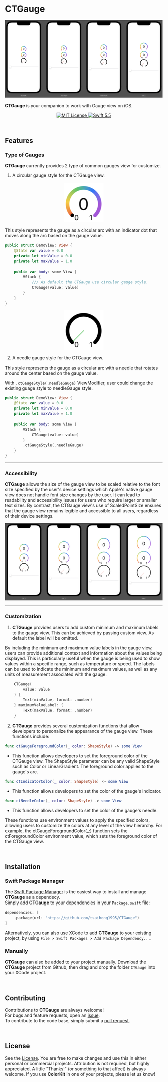 # CTGauge

<p align="center">
    <img src="Media/Accessibility-FontSize-1.png">
</p>

**CTGauge** is your companion to work with Gauge view on iOS.

<p align="center">
    <a href="LICENSE">
        <img src="https://img.shields.io/badge/license-MIT-brightgreen.svg" alt="MIT License">
    </a>
    <a href="https://swift.org">
        <img src="https://img.shields.io/badge/swift-5.5-brightgreen.svg" alt="Swift 5.5">
    </a>
</p>

</br>

## Features

### Type of Gauges
**CTGauge** currently provides 2 type of common gauges view for customize.


1. A circular gauge style for the CTGauge view.

<p align="center">
    <img src="Media/Circular-Gauge.png" width="125">
</p>

This style represents the gauge as a circular arc with an indicator dot that moves along the arc based on the gauge value.

```swift
public struct DemoView: View {
    @State var value = 0.0
    private let minValue = 0.0
    private let maxValue = 1.0
    
    public var body: some View {
        VStack {
            /// As default the CTGauge use circular gauge style.
            CTGauge(value: value)
        }
    }
}
```

<p align="center">
    <img src="Media/Needle-Gauge.png" width="125">
</p>

2. A needle gauge style for the CTGauge view.

This style represents the gauge as a circular arc with a needle that rotates around the center based on the gauge value.

With `.ctGaugeStyle(.needleGauge)` ViewModifier, user could change the existing guage style to needleGauge style.

```swift
public struct DemoView: View {
    @State var value = 0.0
    private let minValue = 0.0
    private let maxValue = 1.0
    
    public var body: some View {
        VStack {
            CTGauge(value: value)
        }
        .ctGaugeStyle(.needleGauge)
    }
}
```

---

### Accessibility

**CTGauge** allows the size of the gauge view to be scaled relative to the font size specified by the user's device settings which Apple's native gauge view does not handle font size changes by the user. It can lead to readability and accessibility issues for users who require larger or smaller text sizes. By contrast, the CTGauge view's use of ScaledPointSize ensures that the gauge view remains legible and accessible to all users, regardless of their device settings.

<p align="center">
    <img src="Media/Accessibility-FontSize-2.png">
</p>

---

### Customization

1. **CTGauge** provides users to add custom minimum and maximum labels to the gauge view. This can be achieved by passing custom view. As default the label will be omitted.

By including the minimum and maximum value labels in the gauge view, users can provide additional context and information about the values being displayed. This is particularly useful when the gauge is being used to show values within a specific range, such as temperature or speed. The labels can be used to indicate the minimum and maximum values, as well as any units of measurement associated with the gauge.

```swift
    CTGauge(
        value: value
    ) {
        Text(minValue, format: .number)
    } maximumValueLabel: {
        Text(maxValue, format: .number)
    }
```

2. **CTGauge** provides several customization functions that allow developers to personalize the appearance of the gauge view. These functions include:


```swift
func ctGaugeForegroundColor(_ color: ShapeStyle) -> some View
```

- This function allows developers to set the foreground color of the CTGauge view. The ShapeStyle parameter can be any valid ShapeStyle such as Color or LinearGradient. The foreground color applies to the gauge's arc.



```swift
func ctIndicatorColor(_ color: ShapeStyle) -> some View
```

- This function allows developers to set the color of the gauge's indicator.


```swift
func ctNeedleColor(_ color: ShapeStyle) -> some View
```

- This function allows developers to set the color of the gauge's needle.


These functions use environment values to apply the specified colors, allowing users to customize the colors at any level of the view hierarchy. For example, the ctGaugeForegroundColor(_:) function sets the ctForegroundColor environment value, which sets the foreground color of the CTGauge view.

</br>

## Installation

### Swift Package Manager

The [Swift Package Manager](https://swift.org/package-manager/) is the easiest way to install and manage **CTGauge** as a dependecy.  
Simply add **CTGauge** to your dependencies in your `Package.swift` file:
```swift
dependencies: [
    .package(url: "https://github.com/tsaihong1995/CTGauge")
]
```

Alternatively, you can also use XCode to add **CTGauge** to your existing project, by using `File > Swift Packages > Add Package Dependency...`.

### Manually

**CTGauge** can also be added to your project manually. Download the **CTGauge** project from Github, then drag and drop the folder `CTGauge` into your XCode project.

</br>

## Contributing

Contributions to **CTGauge** are always welcome!   
For bugs and feature requests, open an [issue](https://github.com/tsaihong1995/CTGauge/issues).  
To contribute to the code base, simply submit a [pull request](https://github.com/tsaihong1995/CTGauge/pulls).

</br>

## License

See the [License](https://github.com/tsaihong1995/CTGauge/blob/main/LICENSE.md). You are free to make changes and use this in either personal or commercial projects. Attribution is not required, but highly appreciated. A little "Thanks!" (or something to that affect) is always welcome. If you use **ColorKit** in one of your projects, please let us know!

